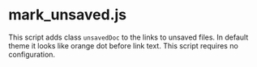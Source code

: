 mark_unsaved.js
===============

This script adds class `unsavedDoc` to the links to unsaved files. In default theme it looks like orange dot before link text. This script requires no configuration. 